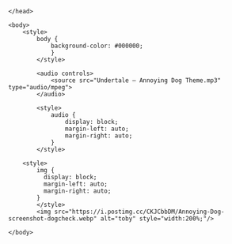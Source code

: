 
<html>
    <head>

        
    </head>
    
    <body>
        <style>
            body {
                background-color: #000000;
                }  
            </style>

            <audio controls>
                <source src="Undertale – Annoying Dog Theme.mp3" type="audio/mpeg">
            </audio>
        
            <style>
                audio {
                    display: block;
                    margin-left: auto;
                    margin-right: auto;
                }
            </style>

        <style>
            img {
              display: block;
              margin-left: auto;
              margin-right: auto;
            }
            </style>
            <img src="https://i.postimg.cc/CKJCbbDM/Annoying-Dog-screenshot-dogcheck.webp" alt="toby" style="width:200%;"/>

    </body>
